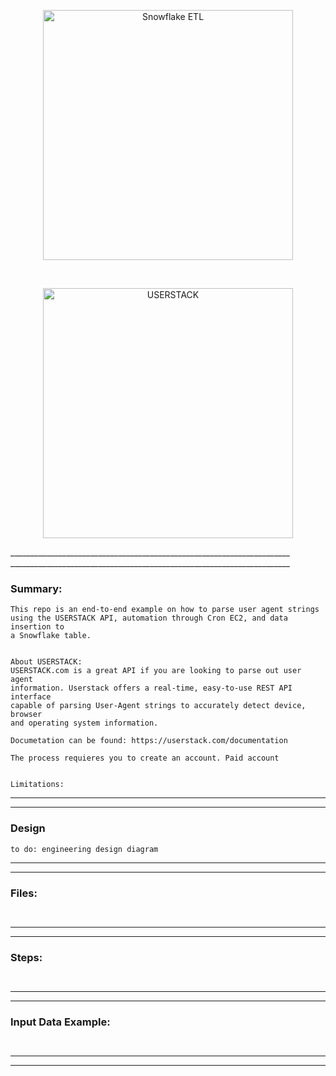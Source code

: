 <p align="center">
<img src="https://external-content.duckduckgo.com/iu/?u=https%3A%2F%2Fwww.netguru.com%2Fhs-fs%2Fhubfs%2FSnowflake%2520logo.jpg%3Fwidth%3D653%26name%3DSnowflake%2520logo.jpg&f=1&nofb=1" alt="Snowflake ETL" title="Snowflake ETL" width="400" style="display: block; margin: 0 auto">
</p>
<br>
<p align="center">
<img src="https://designshack.net/wp-content/uploads/userstack-368x246.png" alt="USERSTACK" title="USERSTACK image" width="400" style="display: block; margin: 0 auto">
</p>
______________________________________________________________________
______________________________________________________________________

### Summary: 
```
This repo is an end-to-end example on how to parse user agent strings
using the USERSTACK API, automation through Cron EC2, and data insertion to 
a Snowflake table. 


About USERSTACK:
USERSTACK.com is a great API if you are looking to parse out user agent
information. Userstack offers a real-time, easy-to-use REST API interface 
capable of parsing User-Agent strings to accurately detect device, browser 
and operating system information.

Documetation can be found: https://userstack.com/documentation

The process requieres you to create an account. Paid account 


Limitations: 

```
______________________________________________________________________
______________________________________________________________________
### Design

```
to do: engineering design diagram

```


______________________________________________________________________
______________________________________________________________________

### Files: 
```
 

```
______________________________________________________________________
______________________________________________________________________
### Steps: 
```
 

```
______________________________________________________________________
______________________________________________________________________
### Input Data Example: 
```
 

```
______________________________________________________________________
______________________________________________________________________